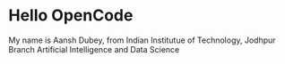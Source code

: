 # Hello OpenCode
My name is Aansh Dubey, from Indian Institutue of Technology, Jodhpur
Branch Artificial Intelligence and Data Science
